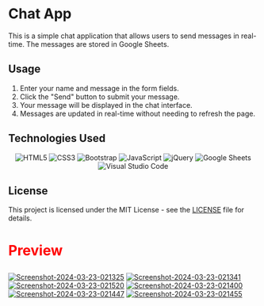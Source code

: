 # Chat App

This is a simple chat application that allows users to send messages in real-time. The messages are stored in Google Sheets.

## Usage

1. Enter your name and message in the form fields.
2. Click the "Send" button to submit your message.
3. Your message will be displayed in the chat interface.
4. Messages are updated in real-time without needing to refresh the page.

## Technologies Used
<p align="center">
  <img src="https://img.shields.io/badge/HTML5-E34F26?style=for-the-badge&logo=html5&logoColor=white" alt="HTML5">
  <img src="https://img.shields.io/badge/CSS3-1572B6?style=for-the-badge&logo=css3&logoColor=white" alt="CSS3">
  <img src="https://img.shields.io/badge/Bootstrap-563D7C?style=for-the-badge&logo=bootstrap&logoColor=white" alt="Bootstrap">
  <img src="https://img.shields.io/badge/JavaScript-F7DF1E?style=for-the-badge&logo=javascript&logoColor=black" alt="JavaScript">
  <img src="https://img.shields.io/badge/jQuery-0769AD?style=for-the-badge&logo=jquery&logoColor=white" alt="jQuery">
  <img src="https://img.shields.io/badge/Google_Sheets-34A853?style=for-the-badge&logo=google&logoColor=white" alt="Google Sheets">
  <img src="https://img.shields.io/badge/Visual_Studio_Code-007ACC?style=for-the-badge&logo=visual%20studio%20code&logoColor=white" alt="Visual Studio Code">
</p>

## License

This project is licensed under the MIT License - see the [LICENSE](LICENSE) file for details.

# <p style="color:red">Preview</p>

<a href="https://postimg.cc/B805Rd8z" target="_blank"><img src="https://i.postimg.cc/B805Rd8z/Screenshot-2024-03-23-021325.png" alt="Screenshot-2024-03-23-021325"/></a> <a href="https://postimg.cc/sB4Pzw7g" target="_blank"><img src="https://i.postimg.cc/sB4Pzw7g/Screenshot-2024-03-23-021341.png" alt="Screenshot-2024-03-23-021341"/></a><a href="https://postimg.cc/BPX2x3yj" target="_blank"><img src="https://i.postimg.cc/BPX2x3yj/Screenshot-2024-03-23-021520.png" alt="Screenshot-2024-03-23-021520"/></a> <a href="https://postimg.cc/FdPjdzPt" target="_blank"><img src="https://i.postimg.cc/FdPjdzPt/Screenshot-2024-03-23-021400.png" alt="Screenshot-2024-03-23-021400"/></a><a href="https://postimg.cc/Wt3mRm3s" target="_blank"><img src="https://i.postimg.cc/Wt3mRm3s/Screenshot-2024-03-23-021447.png" alt="Screenshot-2024-03-23-021447"/></a>
</a><a href="https://postimg.cc/TL2V3gJq" target="_blank"><img src="https://i.postimg.cc/TL2V3gJq/Screenshot-2024-03-23-021455.png" alt="Screenshot-2024-03-23-021455"/>